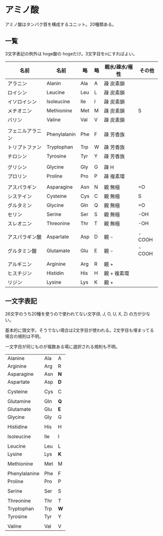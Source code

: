 # アミノ酸

アミノ酸はタンパク質を構成するユニット。20種類ある。

## 一覧

3文字表記の例外は hoge酸の hogeだけ。3文字目をnにすればよい。

|名前|名前|略|略|親水/疎水/極性|その他|
|--|--|--|--|--|--|
|アラニン|Alanin|Ala|A|疎 炭素鎖|
|ロイシン|Leucine|Leu|L|疎 炭素鎖|
|イソロイシン|Isoleucine|Ile|I|疎 炭素鎖|
|メチオニン|Methionine|Met|M|疎 炭素鎖|S|
|バリン|Valine|Val|V|疎 炭素鎖|
|||||||
|フェニルアラニン|Phenylalanin|Phe|F|疎 芳香族|
|トリプトファン|Tryptophan|Trp|W|疎 芳香族|
|チロシン|Tyrosine|Tyr|Y|疎 芳香族|
|||||||
|グリシン|Glycine|Gly|G|疎 H|
|プロリン|Proline|Pro|P|疎 複素環|
|||||||
|アスパラギン|Asparagine|Asn|N|親 無極|=O|
|システイン|Cysteine|Cys|C|親 無極|S|
|グルタミン|Glycine|Gln|Q|親 無極|=O|
|セリン|Serine|Ser|S|親 無極|-OH
|スレオニン|Threonine|Thr|T|親 無極|-OH|
|||||||
|アスパラギン酸|Aspartate|Asp|D|親 -|-COOH|
|グルタミン酸|Glutamate|Glu|E|親 -|-COOH|
|||||||
|アルギニン|Arginine|Arg|R|親 +|
|ヒスチジン|Histidin|His|H|親 + 複素環|
|リジン|Lysine|Lys|K|親 +|

## 一文字表記

26文字のうち20種を使うので使われてない文字(B, J, O, U, X, Z) の方が少ない。

基本的に頭文字。そうでない場合は2文字目が使われる。2文字目も埋まってる場合の規則は不明。

一文字目が同じものが複数ある場に選択される規則も不明。

||||
|--|--|--|
|Alanine|Ala|A|
|Arginine|Arg|R|
|Asparagine|Asn|**N**|
|Aspartate|Asp|**D**|
||||
|Cysteine|Cys|C|
||||
|Glutamine|Gln|**Q**|
|Glutamate|Glu|**E**|
|Glycine|Gly|G|
||||
|Histidine|His|H|
||||
|Isoleucine|Ile|I|
||||
|Leucine|Leu|L|
|Lysine|Lys|**K**|
||||
|Methionine|Met|M|
||||
|Phenylalanine|Phe|F|
|Proline|Pro|P|
||||
|Serine|Ser|S|
||||
|Threonine|Thr|T|
|Tryptophan|Trp|**W**|
|Tyrosine|Tyr|Y|
||||
|Valine|Val|V|
